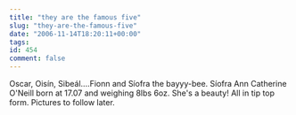 ```yaml
---
title: "they are the famous five"
slug: "they-are-the-famous-five"
date: "2006-11-14T18:20:11+00:00"
tags:
id: 454
comment: false
---
```


Oscar, Oisín, Sibeál....Fionn and Síofra the bayyy-bee.  Síofra Ann Catherine O'Neill born at 17.07 and weighing 8lbs 6oz. She's a beauty! All in tip top form. Pictures to follow later. 

 
